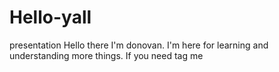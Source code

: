 # Hello-yall
presentation
Hello there I'm donovan. I'm here for learning and understanding more things.
If you need tag me
